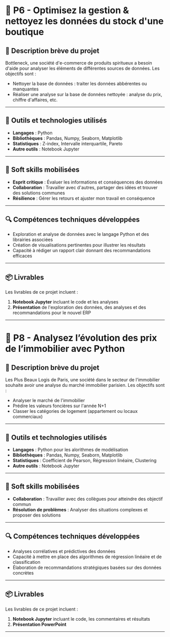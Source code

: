 # 🌟 P6 - Optimisez la gestion & nettoyez les données du stock d'une boutique

## 📝 Description brève du projet
Bottleneck, une société d'e-commerce de produits spiritueux a besoin d'aide pour analyser les éléments de différentes sources de données.
Les objectifs sont :
- Nettoyer la base de données : traiter les données abbérentes ou manquantes
- Réaliser une analyse sur la base de données nettoyée : analyse du prix, chiffre d'affaires, etc.
---
## 🧰 Outils et technologies utilisés
- **Langages** : Python
- **Bibliothèques** : Pandas, Numpy, Seaborn, Matplotlib
- **Statistiques** : Z-index, Intervalle interquartile, Pareto
- **Autre outils** : Notebook Jupyter
---
## 🧠 Soft skills mobilisées
- **Esprit critique** : Évaluer les informations et conséquences des données
- **Collaboration** : Travailler avec d'autres, partager des idées et trouver des solutions communes
- **Résilience** : Gérer les retours et ajuster mon travail en conséquence
---
## 🔍 Compétences techniques développées
- Exploration et analyse de données avec le langage Python et des librairies associées
- Création de visualisations pertinentes pour illustrer les résultats
- Capacité à rédiger un rapport clair donnant des recommandations efficaces
---
## 📦 Livrables
Les livrables de ce projet incluent :
1. **Notebook Jupyter** incluant le code et les analyses
2. **Présentation** de l'exploration des données, des analyses et des recommandations pour le nouvel ERP
---

# 🌟 P8 - Analysez l’évolution des prix de l’immobilier avec Python

## 📝 Description brève du projet
Les Plus Beaux Logis de Paris, une société dans le secteur de l'immobilier souhaite avoir une analyse du marché immobilier parisien.
Les objectifs sont :
- Analyser le marché de l'immobilier
- Prédire les valeurs foncières sur l'année N+1
- Classer les catégories de logement (appartement ou locaux commerciaux)
---
## 🧰 Outils et technologies utilisés
- **Langages** : Python pour les alorithmes de modélisation
- **Bibliothèques** : Pandas, Numpy, Seaborn, Matplotlib
- **Statistiques** : Coefficient de Pearson, Régression linéaire, Clustering
- **Autre outils** : Notebook Jupyter
---
## 🧠 Soft skills mobilisées
- **Collaboration** : Travailler avec des collègues pour atteindre des objectif commun
- **Résolution de problèmes** : Analyser des situations complexes et proposer des solutions
---
## 🔍 Compétences techniques développées
- Analyses corrélatives et prédictives des données
- Capacité à mettre en place des algorithmes de régression linéaire et de classification
- Élaboration de recommandations stratégiques basées sur des données concrètes
---
## 📦 Livrables
Les livrables de ce projet incluent :
1. **Notebook Jupyter** incluant le code, les commentaires et résultats
2. **Présentation PowerPoint**
---
